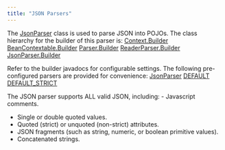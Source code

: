 ```yaml
---
title: "JSON Parsers"
---
```


The [JsonParser]({{API_DOCS}}/org/apache/juneau/json/JsonParser.html) class is used to parse JSON into POJOs.
The class hierarchy for the builder of this parser is:
<tree>
<node-0><java-abstract-class>[Context.Builder]({{API_DOCS}}/org/apache/juneau/Context/Builder.html)</java-abstract-class></node-0>
<node-1><java-abstract-class>[BeanContextable.Builder]({{API_DOCS}}/org/apache/juneau/BeanContextable/Builder.html)</java-abstract-class></node-1>
<node-2><java-abstract-class>[Parser.Builder]({{API_DOCS}}/org/apache/juneau/parser/Parser/Builder.html)</java-abstract-class></node-2>
<node-3><java-abstract-class>[ReaderParser.Builder]({{API_DOCS}}/org/apache/juneau/parser/ReaderParser/Builder.html)</java-abstract-class></node-3>
<node-4><java-class>[JsonParser.Builder]({{API_DOCS}}/org/apache/juneau/json/JsonParser/Builder.html)</java-class></node-4>
</tree>

Refer to the builder javadocs for configurable settings.
The following pre-configured parsers are provided for convenience:
<tree>
<node-0><java-class>[JsonParser]({{API_DOCS}}/org/apache/juneau/json/JsonParser.html)</java-class></node-0>
<node-1><javac-field>[DEFAULT]({{API_DOCS}}/org/apache/juneau/json/JsonParser.html#DEFAULT)</javac-field></node-1>
<node-1><javac-field>[DEFAULT_STRICT]({{API_DOCS}}/org/apache/juneau/json/JsonParser.html#DEFAULT_STRICT)</javac-field></node-1>
</tree>

The JSON parser supports ALL valid JSON, including: - Javascript comments.
- Single or double quoted values.
- Quoted (strict) or unquoted (non-strict) attributes.
- JSON fragments (such as string, numeric, or boolean primitive values).
- Concatenated strings.
